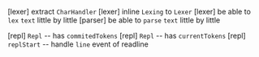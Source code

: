 [lexer] extract `CharHandler`
[lexer] inline `Lexing` to `Lexer`
[lexer] be able to `lex` `text` little by little
[parser] be able to `parse` `text` little by little

[repl] `Repl` -- has `commitedTokens`
[repl] `Repl` -- has `currentTokens`
[repl] `replStart` -- handle `line` event of readline
